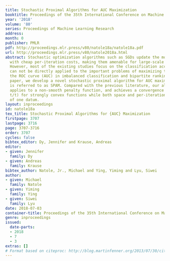 ```yaml
---
title: Stochastic Proximal Algorithms for AUC Maximization
booktitle: Proceedings of the 35th International Conference on Machine Learning
year: '2018'
volume: '80'
series: Proceedings of Machine Learning Research
address: 
month: 0
publisher: PMLR
pdf: http://proceedings.mlr.press/v80/natole18a/natole18a.pdf
url: http://proceedings.mlr.press/v80/natole2018a.html
abstract: Stochastic optimization algorithms such as SGDs update the model sequentially
  with cheap per-iteration costs, making them amenable for large-scale data analysis.
  However, most of the existing studies focus on the classification accuracy which
  can not be directly applied to the important problems of maximizing the Area under
  the ROC curve (AUC) in imbalanced classification and bipartite ranking. In this
  paper, we develop a novel stochastic proximal algorithm for AUC maximization which
  is referred to as SPAM. Compared with the previous literature, our algorithm SPAM
  applies to a non-smooth penalty function, and achieves a convergence rate of O(log
  t/t) for strongly convex functions while both space and per-iteration costs are
  of one datum.
layout: inproceedings
id: natole18a
tex_title: Stochastic Proximal Algorithms for {AUC} Maximization
firstpage: 3707
lastpage: 3716
page: 3707-3716
order: 3707
cycles: false
bibtex_editor: Dy, Jennifer and Krause, Andreas
editor:
- given: Jennifer
  family: Dy
- given: Andreas
  family: Krause
bibtex_author: Natole, Jr., Michael and Ying, Yiming and Lyu, Siwei
author:
- given: Michael
  family: Natole
- given: Yiming
  family: Ying
- given: Siwei
  family: Lyu
date: 2018-07-03
container-title: Proceedings of the 35th International Conference on Machine Learning
genre: inproceedings
issued:
  date-parts:
  - 2018
  - 7
  - 3
extras: []
# Format based on citeproc: http://blog.martinfenner.org/2013/07/30/citeproc-yaml-for-bibliographies/
---
```

